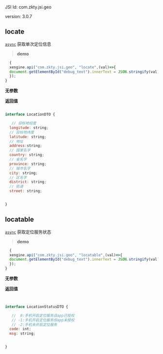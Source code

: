 

JSI Id: com.zkty.jsi.geo

version: 3.0.7



## locate
[`async`](/docs/modules/模块-规范?id=jsi-调用)
 获取单次定位信息


> **demo**
``` js
  {
  xengine.api("com.zkty.jsi.geo", "locate",(val)=>{
  document.getElementById("debug_text").innerText = JSON.stringify(val);
  });
}
``` 

**无参数**


**返回值**
``` js

interface LocationDTO {

   // 目标地经度
  longitude: string;
  // 目标地纬度
  latitude: string;
  // 地址
  address:string;
  // 国家名字
  country: string;
  // 省名字
  province: string;
  // 城市名字
  city: string;
  // 区名字
  district: string;
  // 街道
  street: string;
  

}
``` 



## locatable
[`async`](/docs/modules/模块-规范?id=jsi-调用)
 获取定位服务状态


> **demo**
``` js
  {
  xengine.api("com.zkty.jsi.geo", "locatable",(val)=>{
  document.getElementById("debug_text").innerText = JSON.stringify(val);
  });
}
``` 

**无参数**


**返回值**
``` js
 

interface LocationStatusDTO {

   //  0:手机开启定位服务且app已授权
   // -1:手机开启定位服务但app未授权
   // -2:手机未开启定位服务
  code: int;
  msg: string;
  

}
``` 


    